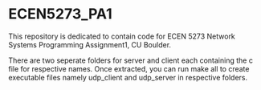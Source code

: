 # ECEN5273_PA1
This repository is dedicated to contain code for ECEN 5273 Network Systems Programming Assignment1, CU Boulder.

There are two seperate folders for server and client each containing the c file for respective names. Once extracted, you can run make  all to create executable files namely udp_client and udp_server in respective folders. 